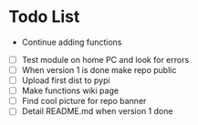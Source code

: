 # Todo List

- Continue adding functions
- [ ] Test module on home PC and look for errors
- [ ] When version 1 is done make repo public
- [ ] Upload first dist to pypi
- [ ] Make functions wiki page 
- [ ] Find cool picture for repo banner
- [ ] Detail README.md when version 1 done
